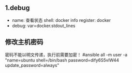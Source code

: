 ## 1.debug

- name: 查看状态
  shell: docker info
  register: docker 
- debug: var=docker.stdout_lines



## 修改主机密码
密码不能以明文传递，执行前需要加密！
#ansible all -m user -a "name=ubuntu shell=/bin/bash password=dify6S5vIW44 update_password=always"